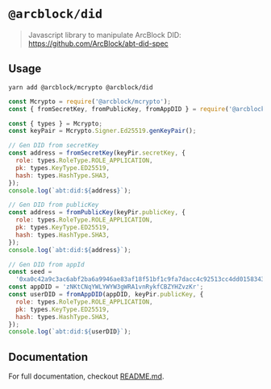 # `@arcblock/did`

> Javascript library to manipulate ArcBlock DID: https://github.com/ArcBlock/abt-did-spec

## Usage

```terminal
yarn add @arcblock/mcrypto @arcblock/did
```

```javascript
const Mcrypto = require('@arcblock/mcrypto');
const { fromSecretKey, fromPublicKey, fromAppDID } = require('@arcblock/did');

const { types } = Mcrypto;
const keyPair = Mcrypto.Signer.Ed25519.genKeyPair();

// Gen DID from secretKey
const address = fromSecretKey(keyPir.secretKey, {
  role: types.RoleType.ROLE_APPLICATION,
  pk: types.KeyType.ED25519,
  hash: types.HashType.SHA3,
});
console.log(`abt:did:${address}`);

// Gen DID from publicKey
const address = fromPublicKey(keyPir.publicKey, {
  role: types.RoleType.ROLE_APPLICATION,
  pk: types.KeyType.ED25519,
  hash: types.HashType.SHA3,
});
console.log(`abt:did:${address}`);

// Gen DID from appId
const seed =
  '0xa0c42a9c3ac6abf2ba6a9946ae83af18f51bf1c9fa7dacc4c92513cc4dd015834341c775dcd4c0fac73547c5662d81a9e9361a0aac604a73a321bd9103bce8af';
const appDID = 'zNKtCNqYWLYWYW3gWRA1vnRykfCBZYHZvzKr';
const userDID = fromAppDID(appDID, keyPir.publicKey, {
  role: types.RoleType.ROLE_APPLICATION,
  pk: types.KeyType.ED25519,
  hash: types.HashType.SHA3,
});
console.log(`abt:did:${userDID}`);
```

## Documentation

For full documentation, checkout [README.md](./docs/README.md).
